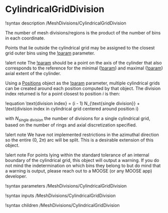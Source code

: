 # CylindricalGridDivision

!syntax description /MeshDivisions/CylindricalGridDivision

The number of mesh divisions/regions is the product of the number of bins in each coordinate.

Points that lie outside the cylindrical grid may be assigned to the closest grid outer bins
using the [!param](/MeshDivisions/CylindricalGridDivision/assign_domain_outside_grid_to_border)
parameter.

!alert note
The [!param](/MeshDivisions/CylindricalGridDivision/center) should be a point on the axis of the cylinder
that also corresponds to the reference for the minimal ([!param](/MeshDivisions/CylindricalGridDivision/cylinder_axial_min)) and maximal ([!param](/MeshDivisions/CylindricalGridDivision/cylinder_axial_max)) axial extent of the cylinder.

Using a [Positions](syntax/Positions/index.md) object as the [!param](/MeshDivisions/CylindricalGridDivision/center_positions)
parameter, multiple cylindrical grids can be created around each position computed by that object. The division index
returned is for a point closest to position $i$ is then:

!equation
\text{division index} = (i - 1) N_{\text{single division}} + \text{division index in cylindrical grid centered around position i}

with $N_{\text{single division}}$ the number of divisions for a single cylindrical grid, based on the number of rings and axial
discretization specified.

!alert note
We have not implemented restrictions in the azimuthal direction so the entire ($0$, $2 \pi$) arc will be split.
This is a desirable extension of this object.

!alert note
For points lying within the standard tolerance of an internal boundary of the cylindrical grid, this object
will output a warning. If you do not mind the indetermination on which bins they belong to but do mind
that a warning is output, please reach out to a MOOSE (or any MOOSE app) developer.

!syntax parameters /MeshDivisions/CylindricalGridDivision

!syntax inputs /MeshDivisions/CylindricalGridDivision

!syntax children /MeshDivisions/CylindricalGridDivision
